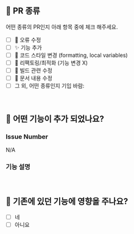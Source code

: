 ## 📌 PR 종류

어떤 종류의 PR인지 아래 항목 중에 체크 해주세요.
<!-- 아래 항목중에 올바른 항목에"x"를 추가해주세요 -->

- [ ]  🐛 오류 수정
- [ ]  ✨ 기능 추가
- [ ]  🎨 코드 스타일 변경 (formatting, local variables)
- [ ]  🔨 리팩토링/최적화 (기능 변경 X)
- [ ]  **💚** 빌드 관련 수정
- [ ]  **📝** 문서 내용 수정
- [ ]  그 외, 어떤 종류인지 기입 바람:
<br>

## 📌 어떤 기능이 추가 되었나요?

<!--어떤 기능이 추가 되었는지 설명해주시고 관련된 지라 이슈 넘버를 추가 해주세요 -->

### Issue Number

N/A

### 기능 설명

<br>

## 📌 기존에 있던 기능에 영향을 주나요?

- [ ]  네
- [ ]  아니요

<!-- 만약 이번 PR이 기존에 있던 기능을 삭제하거나 영향을 준다면 어떤 곳에 영향을 주는지 구체적으로 설명해주세요 -->
